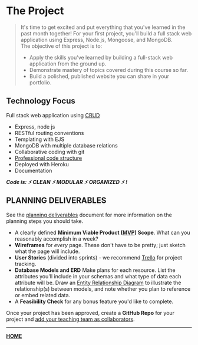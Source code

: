 # The Project

> It's time to get excited and put everything that you've learned in the past month together! For your first project, you'll build a full stack web application using Express, Node.js, Mongoose, and MongoDB.<br>
> The objective of this project is to:
> - Apply the skills you've learned by building a full-stack web application from the ground up.
> - Demonstrate mastery of topics covered during this course so far.
> - Build a polished, published website you can share in your portfolio.

## Technology Focus
Full stack web application using [CRUD](https://www.codecademy.com/articles/what-is-crud)
- Express, node js
- RESTful routing conventions
- Templating with EJS
- MongoDB with multiple database relations
- Collaborative coding with git
- [Professional code structure](https://github.com/airbnb/javascript)
- Deployed with Heroku
- Documentation

***Code is: ⚡︎ CLEAN ⚡︎ MODULAR ⚡︎ ORGANIZED ⚡︎ !***


## PLANNING DELIVERABLES

See the [planning deliverables](https://git.generalassemb.ly/wc-seir-726/project-one/blob/master/planning.md) document for more information on the planning steps you should take.

-   A clearly defined **Minimum Viable Product ([MVP](http://en.wikipedia.org/wiki/Minimum_viable_product)) Scope**. What can you reasonably accomplish in a week?
-   **Wireframes** for _every_ page. These don't have to be pretty; just sketch what the page will include.
-   **User Stories** (divided into sprints) - we recommend [Trello](https://trello.com/) for project tracking.
-   **Database Models and ERD** Make plans for each resource. List the attributes you'll include in your schemas and what type of data each attribute will be. Draw an [Entity Relationship Diagram](https://www.google.com/search?tbm=isch&q=database%20table%20relationships%20drawing) to illustrate the relationship(s) between models, and note whether you plan to reference or embed related data.
-   A **Feasibility Check** for any bonus feature you'd like to complete.

Once your project has been approved, create a **GitHub Repo** for your project and [add your teaching team as collaborators](https://help.github.com/articles/adding-collaborators-to-a-personal-repository/).

---
[**HOME**](../README.md)